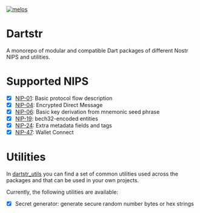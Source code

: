 [![melos](https://img.shields.io/badge/maintained%20with-melos-f700ff.svg?style=flat-square)](https://github.com/invertase/melos)

# Dartstr

A monorepo of modular and compatible Dart packages of different Nostr NIPS and utilities.

# Supported NIPS

- [x] [NIP-01](/packages/nip01/README.md): Basic protocol flow description
- [x] [NIP-04](/packages/nip04/README.md): Encrypted Direct Message
- [x] [NIP-06](/packages/nip06/README.md): Basic key derivation from mnemonic seed phrase
- [x] [NIP-19](/packages/nip19/README.md): bech32-encoded entities
- [x] [NIP-24](/packages/nip24/README.md): Extra metadata fields and tags
- [x] [NIP-47](/packages/nip47/README.md): Wallet Connect

# Utilities

In [dartstr_utils](/packages/dartstr_utils/README.md) you can find a set of common utilities used across the packages and that can be used in your own projects.

Currently, the following utilities are available:

- [x] Secret generator: generate secure random number bytes or hex strings
